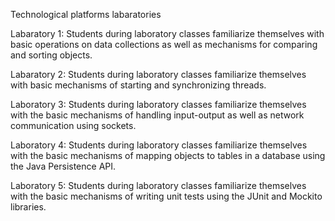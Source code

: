 Technological platforms labaratories

Labaratory 1: Students during laboratory classes familiarize themselves with basic operations on data collections as well as mechanisms for comparing and sorting objects.

Labaratory 2: Students during laboratory classes familiarize themselves with basic mechanisms of starting and synchronizing threads.

Laboratory 3: Students during laboratory classes familiarize themselves with the basic mechanisms of handling input-output as well as network communication using sockets.

Laboratory 4: Students during laboratory classes familiarize themselves with the basic mechanisms of mapping objects to tables in a database using the Java Persistence API.

Laboratory 5: Students during laboratory classes familiarize themselves with the basic mechanisms of writing unit tests using the JUnit and Mockito libraries.